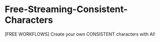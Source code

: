 # Free-Streaming-Consistent-Characters
[FREE WORKFLOWS] Create your own CONSISTENT characters with AI!
